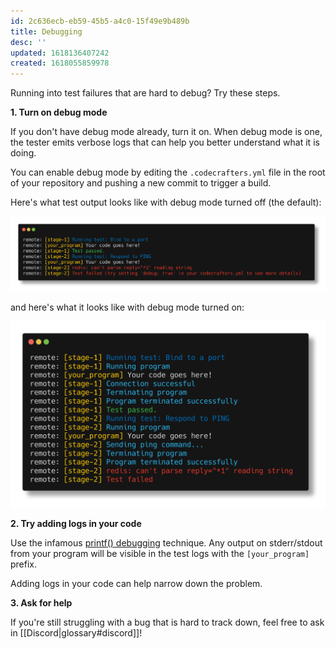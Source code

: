 ```yaml
---
id: 2c636ecb-eb59-45b5-a4c0-15f49e9b489b
title: Debugging
desc: ''
updated: 1618136407242
created: 1618055859978
---
```


Running into test failures that are hard to debug? Try these steps.

**1. Turn on debug mode**

If you don't have debug mode already, turn it on. When debug mode is one, the tester emits verbose logs that can help you better understand what it is doing.

You can enable debug mode by editing the `.codecrafters.yml` file in the root of your repository and pushing a new commit to trigger a build.

Here's what test output looks like with debug mode turned off (the default):

![](/assets/images/code-without-debug.png)

and here's what it looks like with debug mode turned on:

![](/assets/images/code-with-debug.png)

**2. Try adding logs in your code**

Use the infamous [printf() debugging](https://stackoverflow.com/questions/189562/what-is-the-proper-name-for-doing-debugging-by-adding-print-statements/189570#189570) technique. Any output on stderr/stdout from your program will be visible in the test logs with the `[your_program]` prefix.

Adding logs in your code can help narrow down the problem.

**3. Ask for help**

If you're still struggling with a bug that is hard to track down, feel free to ask in [[Discord|glossary#discord]]!